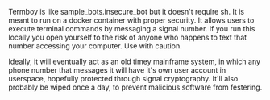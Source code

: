 Termboy is like sample_bots.insecure_bot but it doesn't require sh. It is meant to run on a docker container with proper security. It allows users to execute terminal commands by messaging a signal number. If you run this locally you open yourself to the risk of anyone who happens to text that number accessing your computer. Use with caution.

Ideally, it will eventually act as an old timey mainframe system, in which any phone number that messages it will have it's own user account in userspace, hopefully protected through signal cryptography. It'll also probably be wiped once a day, to prevent malicious software from festering. 
